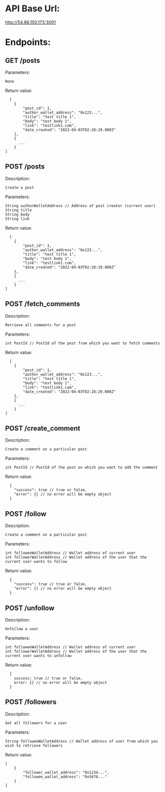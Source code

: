 # API Base Url:

http://54.86.150.173:3001

# Endpoints:

## GET /posts
  Parameters:
  ```
  None
  ```
    
  Return value:
  ```
    [
      {
          "post_id": 1,
          "author_wallet_address": "0x123...",
          "title": "test title 1",
          "body": "test body 1",
          "link": "testlink1.com",
          "date_created": "2022-04-03T02:28:29.000Z"
      },
      {
        ...
      }
  ]
  ```

## POST /posts
  Description:
  ```
  Create a post
  ```
  
  Parameters:
  ```
  String authorWalletAddress // Address of post creator (current user)
  String title
  String body
  String link
  ```
    
  Return value:
  ```
    [
      {
          "post_id": 1,
          "author_wallet_address": "0x123...",
          "title": "test title 1",
          "body": "test body 1",
          "link": "testlink1.com",
          "date_created": "2022-04-03T02:28:29.000Z"
      },
      {
        ...
      }
  ]
  ```

## POST /fetch_comments
  Description:
  ```
  Retrieve all comments for a post
  ```
  
  Parameters:
  ```
  int PostId // PostId of the post from which you want to fetch comments
  ```
    
  Return value:
  ```
    [
      {
          "post_id": 1,
          "author_wallet_address": "0x123...",
          "title": "test title 1",
          "body": "test body 1",
          "link": "testlink1.com",
          "date_created": "2022-04-03T02:28:29.000Z"
      },
      {
        ...
      }
  ]
  ```

## POST /create_comment
  Description:
  ```
  Create a comment on a particular post
  ```
  
  Parameters:
  ```
  int PostId // PostId of the post on which you want to add the comment
  ```
    
  Return value:
  ```
    {
      "success": true // true or false,
      "error": {} // no error will be empty object
    }
  ```

## POST /follow
  Description:
  ```
  Create a comment on a particular post
  ```
  
  Parameters:
  ```
  int followeeWalletAddress // Wallet address of current user
  int followerWalletAddress // Wallet address of the user that the current user wants to follow
  ```
    
  Return value:
  ```
    {
      "success": true // true or false,
      "error": {} // no error will be empty object
    }
  ```

## POST /unfollow
  Description:
  ```
  Unfollow a user
  ```
  
  Parameters:
  ```
  int followeeWalletAddress // Wallet address of current user
  int followerWalletAddress // Wallet address of the user that the current user wants to unfollow
  ```
    
  Return value:
  ```
    {
      success: true // true or false,
      error: {} // no error will be empty object
    }
 ```

## POST /followers
  Description:
  ```
  Get all followers for a user
  ```
  
  Parameters:
  ```
  String followeeWalletAddress // Wallet address of user from which you wish to retrieve followers
  ```
    
  Return value:
  ```
  [
      {
          "follower_wallet_address": "0x1234...",
          "followee_wallet_address": "0x5678..."
      }
  ]
```
